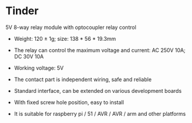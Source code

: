 # Tinder

5V 8-way relay module with optocoupler relay control

- Weight: 120 ± 1g; size: 138 * 56 * 19.3mm

- The relay can control the maximum voltage and current: AC 250V 10A; DC 30V 10A

- Working voltage: 5V

- The contact part is independent wiring, safe and reliable

- Standard interface, can be extended on various development boards

- With fixed screw hole position, easy to install
 
- It is suitable for raspberry pi / 51 / AVR / AVR / arm and other platforms
